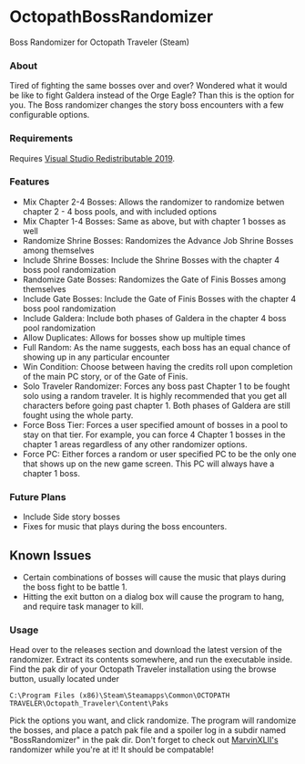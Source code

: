 # OctopathBossRandomizer
Boss Randomizer for Octopath Traveler (Steam)

### About
Tired of fighting the same bosses over and over? Wondered what it would be like to fight Galdera instead of the Orge Eagle? 
Than this is the option for you. The Boss randomizer changes the story boss encounters with a few configurable options. 

### Requirements
Requires [Visual Studio Redistributable 2019](https://support.microsoft.com/en-us/help/2977003/the-latest-supported-visual-c-downloads).

### Features
- Mix Chapter 2-4 Bosses: Allows the randomizer to randomize betwen chapter 2 - 4 boss pools, and with included options
- Mix Chapter 1-4 Bosses: Same as above, but with chapter 1 bosses as well
- Randomize Shrine Bosses: Randomizes the Advance Job Shrine Bosses among themselves
- Include Shrine Bosses: Include the Shrine Bosses with the chapter 4 boss pool randomization
- Randomize Gate Bosses: Randomizes the Gate of Finis Bosses among themselves
- Include Gate Bosses: Include the Gate of Finis Bosses with the chapter 4 boss pool randomization
- Include Galdera: Include both phases of Galdera in the chapter 4 boss pool randomization
- Allow Duplicates: Allows for bosses show up multiple times
- Full Random: As the name suggests, each boss has an equal chance of showing up in any particular encounter
- Win Condition: Choose between having the credits roll upon completion of the main PC story, or of the Gate of Finis.
- Solo Traveler Randomizer: Forces any boss past Chapter 1 to be fought solo using a random traveler. It is highly recommended that you get all characters before going past chapter 1. Both phases of Galdera are still fought using the whole party.
- Force Boss Tier: Forces a user specified amount of bosses in a pool to stay on that tier. For example, you can force 4 Chapter 1 bosses in the chapter 1 areas regardless of any other randomizer options.
- Force PC: Either forces a random or user specified PC to be the only one that shows up on the new game screen. This PC will always have a chapter 1 boss.

### Future Plans

- Include Side story bosses
- Fixes for music that plays during the boss encounters.

## Known Issues

- Certain combinations of bosses will cause the music that plays during the boss fight to be battle 1.
- Hitting the exit button on a dialog box will cause the program to hang, and require task manager to kill.

### Usage
Head over to the releases section and download the latest version of the randomizer. Extract its contents somewhere, and run the executable inside.  
Find the pak dir of your Octopath Traveler installation using the browse button, usually located under
```
C:\Program Files (x86)\Steam\Steamapps\Common\OCTOPATH TRAVELER\Octopath_Traveler\Content\Paks
```
Pick the options you want, and click randomize. The program will randomize the bosses, and place a patch pak file and a spoiler log in a subdir
named "BossRandomizer" in the pak dir.
Don't forget to check out [MarvinXLII's](https://github.com/MarvinXLII/OctopathTravelerJobRandomizer) randomizer 
while you're at it! It should be compatable!